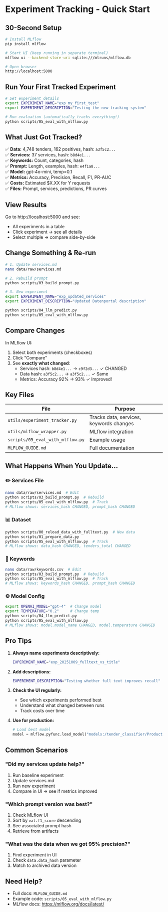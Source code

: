 # Experiment Tracking - Quick Start

## 30-Second Setup

```bash
# Install MLflow
pip install mlflow

# Start UI (keep running in separate terminal)
mlflow ui --backend-store-uri sqlite:///mlruns/mlflow.db

# Open browser
http://localhost:5000
```

## Run Your First Tracked Experiment

```bash
# Set experiment details
export EXPERIMENT_NAME="exp_my_first_test"
export EXPERIMENT_DESCRIPTION="Testing the new tracking system"

# Run evaluation (automatically tracks everything!)
python scripts/05_eval_with_mlflow.py
```

## What Just Got Tracked?

✅ **Data:** 4,748 tenders, 162 positives, hash: `a3f5c2...`  
✅ **Services:** 37 services, hash: `b8d4e1...`  
✅ **Keywords:** Count, categories, hash  
✅ **Prompt:** Length, examples, hash: `e4f1a8...`  
✅ **Model:** gpt-4o-mini, temp=0.1  
✅ **Metrics:** Accuracy, Precision, Recall, F1, PR-AUC  
✅ **Costs:** Estimated $X.XX for Y requests  
✅ **Files:** Prompt, services, predictions, PR curves

## View Results

Go to http://localhost:5000 and see:
- All experiments in a table
- Click experiment → see all details
- Select multiple → compare side-by-side

## Change Something & Re-run

```bash
# 1. Update services.md
nano data/raw/services.md

# 2. Rebuild prompt
python scripts/03_build_prompt.py

# 3. New experiment
export EXPERIMENT_NAME="exp_updated_services"
export EXPERIMENT_DESCRIPTION="Updated Datenportal description"

python scripts/04_llm_predict.py
python scripts/05_eval_with_mlflow.py
```

## Compare Changes

In MLflow UI:
1. Select both experiments (checkboxes)
2. Click "Compare"
3. See **exactly what changed**:
   - Services hash: `b8d4e1...` → `c9f2d3...` ✓ CHANGED
   - Data hash: `a3f5c2...` → `a3f5c2...` ✓ Same
   - Metrics: Accuracy 92% → 93% ✓ Improved!

## Key Files

| File | Purpose |
|------|---------|
| `utils/experiment_tracker.py` | Tracks data, services, keywords changes |
| `utils/mlflow_wrapper.py` | MLflow integration |
| `scripts/05_eval_with_mlflow.py` | Example usage |
| `MLFLOW_GUIDE.md` | Full documentation |

## What Happens When You Update...

### ✏️ Services File
```bash
nano data/raw/services.md  # Edit
python scripts/03_build_prompt.py  # Rebuild
python scripts/05_eval_with_mlflow.py  # Track
# MLflow shows: services_hash CHANGED, prompt_hash CHANGED
```

### 📊 Dataset
```bash
python scripts/00_reload_data_with_fulltext.py  # New data
python scripts/01_prepare_data.py
python scripts/05_eval_with_mlflow.py  # Track
# MLflow shows: data_hash CHANGED, tenders_total CHANGED
```

### 🔑 Keywords
```bash
nano data/raw/keywords.csv  # Edit
python scripts/03_build_prompt.py  # Rebuild
python scripts/05_eval_with_mlflow.py  # Track
# MLflow shows: keywords_hash CHANGED, prompt_hash CHANGED
```

### ⚙️ Model Config
```bash
export OPENAI_MODEL="gpt-4"  # Change model
export TEMPERATURE="0.2"     # Change temp
python scripts/04_llm_predict.py
python scripts/05_eval_with_mlflow.py
# MLflow shows: model.model_name CHANGED, model.temperature CHANGED
```

## Pro Tips

1. **Always name experiments descriptively:**
   ```bash
   EXPERIMENT_NAME="exp_20251009_fulltext_vs_title"
   ```

2. **Add descriptions:**
   ```bash
   EXPERIMENT_DESCRIPTION="Testing whether full text improves recall"
   ```

3. **Check the UI regularly:**
   - See which experiments performed best
   - Understand what changed between runs
   - Track costs over time

4. **Use for production:**
   ```python
   # Load best model
   model = mlflow.pyfunc.load_model("models:/tender_classifier/Production")
   ```

## Common Scenarios

### "Did my services update help?"
1. Run baseline experiment
2. Update services.md
3. Run new experiment
4. Compare in UI → see if metrics improved

### "Which prompt version was best?"
1. Check MLflow UI
2. Sort by `val.f1_score` descending
3. See associated prompt hash
4. Retrieve from artifacts

### "What was the data when we got 95% precision?"
1. Find experiment in UI
2. Check `data.data_hash` parameter
3. Match to archived data version

## Need Help?

- Full docs: `MLFLOW_GUIDE.md`
- Example code: `scripts/05_eval_with_mlflow.py`
- MLflow docs: https://mlflow.org/docs/latest/

